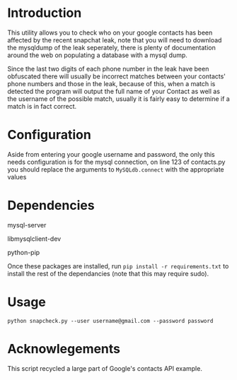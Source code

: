 Introduction
==============

This utility allows you to check who on your google contacts has been affected by the recent snapchat leak, note that you will need to download the mysqldump of the leak
seperately, there is plenty of documentation around the web on populating a database with a mysql dump.

Since the last two digits of each phone number in the leak have been obfuscated there will usually be incorrect matches between your contacts' phone numbers and those
in the leak, because of this, when a match is detected the program will output the full name of your Contact as well as the username of the possible match, usually it
is fairly easy to determine if a match is in fact correct.

Configuration
==============
Aside from entering your google username and password, the only this needs configuration is for the mysql connection, on line 123 of contacts.py you should replace the
arguments to ```MySQLdb.connect``` with the appropriate values

Dependencies
==============

mysql-server

libmysqlclient-dev

python-pip

Once these packages are installed, run ```pip install -r requirements.txt``` to install the rest of the dependancies (note that this may require sudo).


Usage
==============

```python snapcheck.py --user username@gmail.com --password password```

Acknowlegements
================

This script recycled a large part of Google's contacts API example.
